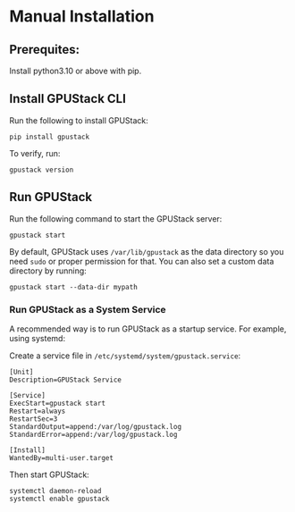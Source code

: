 # Manual Installation

## Prerequites:

Install python3.10 or above with pip.

## Install GPUStack CLI

Run the following to install GPUStack:

```shell
pip install gpustack
```

To verify, run:

```shell
gpustack version
```

## Run GPUStack

Run the following command to start the GPUStack server:

```shell
gpustack start
```

By default, GPUStack uses `/var/lib/gpustack` as the data directory so you need `sudo` or proper permission for that. You can also set a custom data directory by running:

```
gpustack start --data-dir mypath
```

### Run GPUStack as a System Service

A recommended way is to run GPUStack as a startup service. For example, using systemd:

Create a service file in `/etc/systemd/system/gpustack.service`:

```
[Unit]
Description=GPUStack Service

[Service]
ExecStart=gpustack start
Restart=always
RestartSec=3
StandardOutput=append:/var/log/gpustack.log
StandardError=append:/var/log/gpustack.log

[Install]
WantedBy=multi-user.target
```

Then start GPUStack:

```shell
systemctl daemon-reload
systemctl enable gpustack
```
